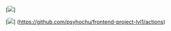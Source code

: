 
[<a href="https://codeclimate.com/github/codeclimate/codeclimate/maintainability"><img src="https://api.codeclimate.com/v1/badges/a99a88d28ad37a79dbf6/maintainability" /></a>]

[![](https://github.com/psyhochu/frontend-project-lvl1/workflows/Linter_starter/badge.svg)]
(https://github.com/psyhochu/frontend-project-lvl1/actions)
